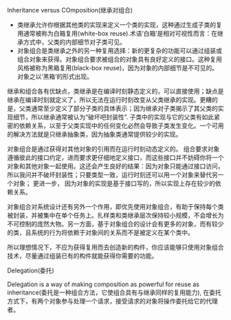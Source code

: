  Inheritance versus COmposition(继承对组合)

- 类继承允许你根据其他类的实现来定义一个类的实现，这种通过生成子类的复用通常被称为白箱复用(white-box reuse).术语‘白箱’是相对可视性而言：在继承方式中，父类的内部细节对子类可见。
- 对象组合是类继承之外的另一种复用选择：新的更复杂的功能可以通过组装或组合对象来获得。对象组合要求被组合的对象具有良好定义的接口。这种复用风格被称为黑箱复用(black-box reuse)，因为对象的内部细节是不可见的。对象之以‘黑箱’的形式出现。

继承和组合各有优缺点，类继承是在编译时刻静态定义的，可以直接使用；缺点是继承在编译时刻就定义了，所以无法在运行时刻改变从父类继承的实现。更糟的是，父类通常至少定义了部分子类的具体表示；因为继承对子类揭示了其父类的实现细节，所以继承通常被认为“破坏吧封装性”. 子类中的实现与它的父类有如此紧密的依赖关系，以至于父类实现中的任何变化必然会导致子类发生变化。一个可用的解决方法就是只继承抽象类，因为抽象类通常提供较少的实现。

对象组合是通过获得对其他对象的引用而在运行时刻动态定义的。 组合要求对象遵循彼此的接口约定，进而要求更仔细地定义接口，而这些接口并不妨碍你将一个对象和其他对象一起使用。这还会产生良好的结果：因为对象只能通过接口访问，所以我问并不破坏封装性；只要类型一致，运行时刻还可以用一个对象来替代另一个对象； 更进一步， 因为对象的实现是基于接口写的，所以实现上存在较少的依赖关系。

对象组合对系统设计还有另外一个作用，即优先使用对象组合，有助于保持每个类被封装，并被集中在单个任务上。扎样类和类继承层次保持较小规模，不会增长为不可控制的庞然大物。另一方面，基于对象组合的设计会有更多的对象，而有较少的类，且系统的行为将依赖于对象间的关系而不是被定义在某个类中。 

所以理想情况下，不应为获得复用而去创造新的构件，你应该能够只使用对象组合技术，尽量通过组装已有的构件就能获得你需要的功能。

Delegation(委托)

Delegation is a way of making composition as powerful for reuse as inheritance(委托是一种组合方法，它使组合具有与继承同样的复用能力), 在委托方式下，有两个对象参与处理一个请求，接受请求的对象将操作委托给它的代理者。

